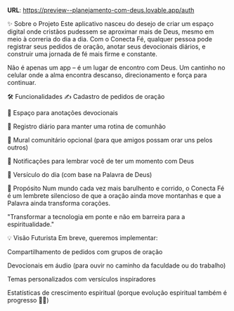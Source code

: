 **URL**: https://preview--planejamento-com-deus.lovable.app/auth

✨ Sobre o Projeto
Este aplicativo nasceu do desejo de criar um espaço digital onde cristãos pudessem se aproximar mais de Deus, mesmo em meio à correria do dia a dia. Com o Conecta Fé, qualquer pessoa pode registrar seus pedidos de oração, anotar seus devocionais diários, e construir uma jornada de fé mais firme e constante.

Não é apenas um app – é um lugar de encontro com Deus. Um cantinho no celular onde a alma encontra descanso, direcionamento e força para continuar.

🛠 Funcionalidades
✍️ Cadastro de pedidos de oração

📖 Espaço para anotações devocionais

📅 Registro diário para manter uma rotina de comunhão

💬 Mural comunitário opcional (para que amigos possam orar uns pelos outros)

🔔 Notificações para lembrar você de ter um momento com Deus

📖 Versículo do dia (com base na Palavra de Deus)

🎯 Propósito
Num mundo cada vez mais barulhento e corrido, o Conecta Fé é um lembrete silencioso de que a oração ainda move montanhas e que a Palavra ainda transforma corações.

"Transformar a tecnologia em ponte e não em barreira para a espiritualidade."

💡 Visão Futurista
Em breve, queremos implementar:

Compartilhamento de pedidos com grupos de oração

Devocionais em áudio (para ouvir no caminho da faculdade ou do trabalho)

Temas personalizados com versículos inspiradores

Estatísticas de crescimento espiritual (porque evolução espiritual também é progresso 💪✨)
